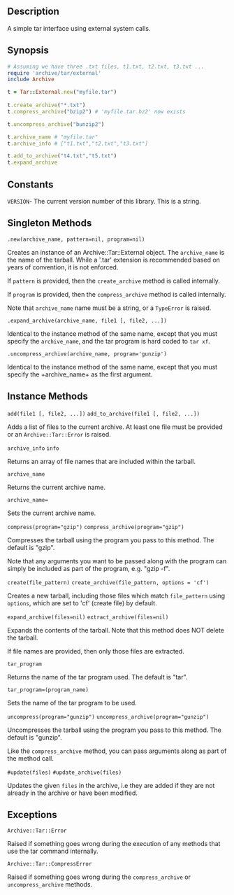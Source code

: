 ## Description
A simple tar interface using external system calls.

## Synopsis
```ruby
# Assuming we have three .txt files, t1.txt, t2.txt, t3.txt ...
require 'archive/tar/external'
include Archive

t = Tar::External.new("myfile.tar")
 
t.create_archive("*.txt")
t.compress_archive("bzip2") # 'myfile.tar.bz2' now exists

t.uncompress_archive("bunzip2")

t.archive_name # "myfile.tar"
t.archive_info # ["t1.txt","t2.txt","t3.txt"]

t.add_to_archive("t4.txt","t5.txt")
t.expand_archive
```

## Constants
`VERSION`- The current version number of this library. This is a string.

## Singleton Methods
`.new(archive_name, pattern=nil, program=nil)`

Creates an instance of an Archive::Tar::External object. The `archive_name` is
the name of the tarball. While a '.tar' extension is recommended based on
years of convention, it is not enforced.
   
If `pattern` is provided, then the `create_archive` method is called internally.
   
If `program` is provided, then the `compress_archive` method is called internally.

Note that `archive_name` name must be a string, or a `TypeError` is raised.

`.expand_archive(archive_name, file1 [, file2, ...])`

Identical to the instance method of the same name, except that you must
specify the `archive_name`, and the tar program is hard coded to `tar xf`.

`.uncompress_archive(archive_name, program='gunzip')`

Identical to the instance method of the same name, except that you must
specify the +archive_name+ as the first argument.

## Instance Methods
`add(file1 [, file2, ...])`
`add_to_archive(file1 [, file2, ...])`

Adds a list of files to the current archive. At least one file must be
provided or an `Archive::Tar::Error` is raised.

`archive_info`
`info`

Returns an array of file names that are included within the tarball.

`archive_name`

Returns the current archive name.

`archive_name=`

Sets the current archive name.

`compress(program="gzip")`
`compress_archive(program="gzip")`

Compresses the tarball using the program you pass to this method. The default is "gzip".

Note that any arguments you want to be passed along with the program can simply
be included as part of the program, e.g. "gzip -f".

`create(file_pattern)`
`create_archive(file_pattern, options = 'cf')`

Creates a new tarball, including those files which match `file_pattern`
using `options`, which are set to 'cf' (create file) by default.

`expand_archive(files=nil)`
`extract_archive(files=nil)`

Expands the contents of the tarball. Note that this method does NOT delete the tarball.

If file names are provided, then only those files are extracted.

`tar_program`

Returns the name of the tar program used. The default is "tar".

`tar_program=(program_name)`

Sets the name of the tar program to be used.

`uncompress(program="gunzip")`
`uncompress_archive(program="gunzip")`

Uncompresses the tarball using the program you pass to this method. The default is "gunzip".

Like the `compress_archive` method, you can pass arguments along as part of the method call.

`#update(files)`
`#update_archive(files)`

Updates the given `files` in the archive, i.e they are added if they
are not already in the archive or have been modified.

## Exceptions
`Archive::Tar::Error`

Raised if something goes wrong during the execution of any methods that
use the tar command internally.

`Archive::Tar::CompressError`

Raised if something goes wrong during the `compress_archive` or `uncompress_archive` methods.

